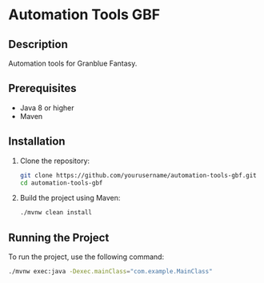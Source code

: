 # Automation Tools GBF

## Description

Automation tools for Granblue Fantasy.

## Prerequisites

- Java 8 or higher
- Maven

## Installation

1. Clone the repository:

   ```sh
   git clone https://github.com/yourusername/automation-tools-gbf.git
   cd automation-tools-gbf
   ```

2. Build the project using Maven:
   ```sh
   ./mvnw clean install
   ```

## Running the Project

To run the project, use the following command:

```sh
./mvnw exec:java -Dexec.mainClass="com.example.MainClass"
```
